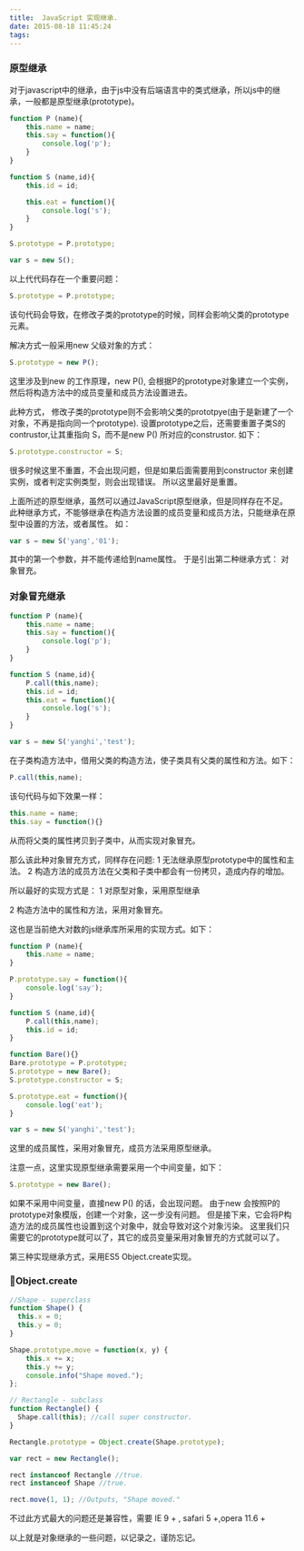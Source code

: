 ```yaml
---
title:  JavaScript 实现继承.
date: 2015-08-18 11:45:24
tags:
---
```

### 原型继承
对于javascript中的继承，由于js中没有后端语言中的类式继承，所以js中的继承，一般都是原型继承(prototype)。
``` javascript
function P (name){
	this.name = name;
	this.say = function(){
		console.log('p');
	}
}

function S (name,id){
	this.id = id;

	this.eat = function(){
		console.log('s');
	}
}

S.prototype = P.prototype;

var s = new S();
```

以上代代码存在一个重要问题：
``` javascript
S.prototype = P.prototype;
```
该句代码会导致，在修改子类的prototype的时候，同样会影响父类的prototype元素。

解决方式一般采用new 父级对象的方式：
``` javascript
S.prototype = new P();
```
这里涉及到new 的工作原理，new P(), 会根据P的prototype对象建立一个实例，然后将构造方法中的成员变量和成员方法设置进去。

此种方式， 修改子类的prototype则不会影响父类的prototpye(由于是新建了一个对象，不再是指向同一个prototype).
设置prototype之后，还需要重置子类S的contrustor,让其重指向 S，而不是new P() 所对应的construstor. 如下：
``` javascript
S.prototype.constructor = S;
```
很多时候这里不重置，不会出现问题，但是如果后面需要用到constructor 来创建实例，或者判定实例类型，则会出现错误。
所以这里最好是重置。

上面所述的原型继承，虽然可以通过JavaScript原型继承，但是同样存在不足。
此种继承方式，不能够继承在构造方法设置的成员变量和成员方法，只能继承在原型中设置的方法，或者属性。
如：
``` javascript
var s = new S('yang','01');
```
其中的第一个参数，并不能传递给到name属性。
于是引出第二种继承方式： 对象冒充。
### 对象冒充继承

``` javascript
function P (name){
	this.name = name;
	this.say = function(){
		console.log('p');
	}
}

function S (name,id){
	P.call(this,name);
	this.id = id;
	this.eat = function(){
		console.log('s');
	}
}

var s = new S('yanghi','test');
```

在子类构造方法中，借用父类的构造方法，使子类具有父类的属性和方法。如下：
``` javascript
P.call(this,name);
```
该句代码与如下效果一样：
``` javascript
this.name = name;
this.say = function(){}
```
从而将父类的属性拷贝到子类中，从而实现对象冒充。

那么该此种对象冒充方式，同样存在问题:
  1 无法继承原型prototype中的属性和主法。
  2 构造方法的成员方法在父类和子类中都会有一份拷贝，造成内存的增加。

所以最好的实现方式是：
1 对原型对象，采用原型继承

2 构造方法中的属性和方法，采用对象冒充。

这也是当前绝大对数的js继承库所采用的实现方式。如下：

``` javascript
function P (name){
	this.name = name;
}

P.prototype.say = function(){
	console.log('say');
}

function S (name,id){
	P.call(this,name);
	this.id = id;
}

function Bare(){}
Bare.prototype = P.prototype;
S.prototype = new Bare();
S.prototype.constructor = S;

S.prototype.eat = function(){
	console.log('eat');
}

var s = new S('yanghi','test');
```
这里的成员属性，采用对象冒充，成员方法采用原型继承。

注意一点，这里实现原型继承需要采用一个中间变量，如下：
``` javascript
S.prototype = new Bare();
```
如果不采用中间变量，直接new P() 的话，会出现问题。
由于new 会按照P的prototype对象模版，创建一个对象，这一步没有问题。
但是接下来，它会将P构造方法的成员属性也设置到这个对象中，就会导致对这个对象污染。
这里我们只需要它的prototype就可以了，其它的成员变量采用对象冒充的方式就可以了。

第三种实现继承方式，采用ES5 Object.create实现。

### Object.create

``` javascript
//Shape - superclass
function Shape() {
  this.x = 0;
  this.y = 0;
}

Shape.prototype.move = function(x, y) {
    this.x += x;
    this.y += y;
    console.info("Shape moved.");
};

// Rectangle - subclass
function Rectangle() {
  Shape.call(this); //call super constructor.
}

Rectangle.prototype = Object.create(Shape.prototype);

var rect = new Rectangle();

rect instanceof Rectangle //true.
rect instanceof Shape //true.

rect.move(1, 1); //Outputs, "Shape moved."
```

不过此方式最大的问题还是兼容性，需要 IE 9 + , safari 5 +,opera 11.6 + 

以上就是对象继承的一些问题，以记录之，谨防忘记。